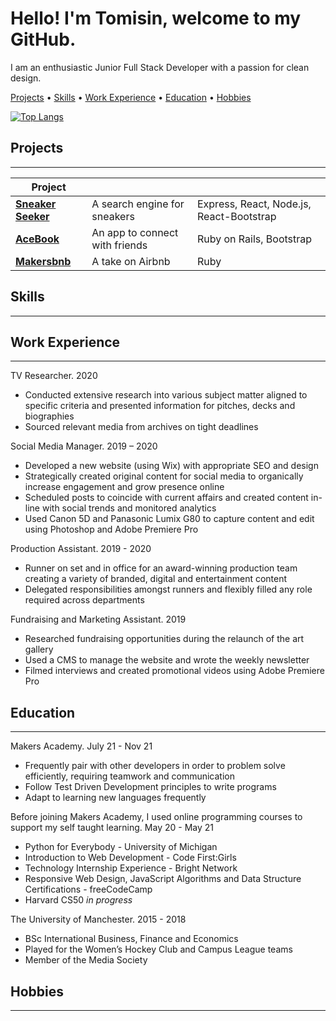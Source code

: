 # Hello! I'm Tomisin, welcome to my GitHub.
I am an enthusiastic Junior Full Stack Developer with a passion for clean design.

[Projects](#Projects) • [Skills](#Skills) • [Work Experience](#Work-Experience) • [Education](#Education) • [Hobbies](#Hobbies)

[![Top Langs](https://github-readme-stats.vercel.app/api/top-langs/?username=tomisinj&layout=compact)](https://github.com/anuraghazra/github-readme-stats)

## Projects
----

| **Project**            |                                       |                                         |
| ---------------------- | ------------------------------------- | ----------------------------------------|
| **[Sneaker Seeker](https://github.com/InfobyAdrienne/Sneaker-Seeker-Demo)**     | A search engine for sneakers          | Express, React, Node.js, React-Bootstrap|
| **[AceBook](https://github.com/Jessocxz98/acebook-anti-social-media-inc)**            | An app to connect with friends        | Ruby on Rails, Bootstrap                |
| **[Makersbnb](https://github.com/rhianeKobar/Makers_bnb)**          | A take on Airbnb                      | Ruby                                     |

## Skills
----


## Work Experience
----

TV Researcher. 2020
- Conducted extensive research into various subject matter aligned to specific criteria and presented information for pitches, decks and biographies
- Sourced relevant media from archives on tight deadlines

Social Media Manager. 2019 – 2020
- Developed a new website (using Wix) with appropriate SEO and design
- Strategically created original content for social media to organically increase engagement and grow presence online
- Scheduled posts to coincide with current affairs and created content in-line with social trends and monitored analytics
- Used Canon 5D and Panasonic Lumix G80 to capture content and edit using Photoshop and Adobe Premiere Pro

Production Assistant. 2019 - 2020
- Runner on set and in office for an award-winning production team creating a variety of branded, digital and entertainment content
- Delegated responsibilities amongst runners and flexibly filled any role required across departments

Fundraising and Marketing Assistant. 2019
- Researched fundraising opportunities during the relaunch of the art gallery
- Used a CMS to manage the website and wrote the weekly newsletter
- Filmed interviews and created promotional videos using Adobe Premiere Pro

## Education
----

Makers Academy. 
July 21 - Nov 21

- Frequently pair with other developers in order to problem solve efficiently, requiring teamwork and communication
- Follow Test Driven Development principles to write programs
- Adapt to learning new languages frequently

Before joining Makers Academy, I used online programming courses to support my self taught learning.
May 20 - May 21

- Python for Everybody - University of Michigan
- Introduction to Web Development - Code First:Girls
- Technology Internship Experience - Bright Network
- Responsive Web Design, JavaScript Algorithms and Data Structure Certifications - freeCodeCamp
- Harvard CS50 _in progress_

The University of Manchester.
2015 - 2018

- BSc International Business, Finance and Economics
- Played for the Women’s Hockey Club and Campus League teams
- Member of the Media Society

## Hobbies
----
